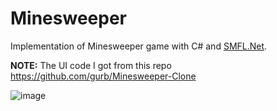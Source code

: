 # Minesweeper
Implementation of Minesweeper game with C# and [SMFL.Net](https://www.sfml-dev.org/download/sfml.net/).

**NOTE:** The UI code I got from this repo https://github.com/gurb/Minesweeper-Clone

![image](https://user-images.githubusercontent.com/3731090/192067622-6775aa24-5b96-48a1-8bee-79bd199794bf.png)


